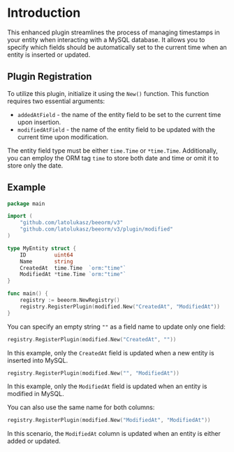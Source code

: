 # Introduction

This enhanced plugin streamlines the process of managing timestamps in your entity when interacting with a MySQL database. It allows you to specify which fields should be automatically set to the current time when an entity is inserted or updated.

## Plugin Registration

To utilize this plugin, initialize it using the `New()` function. This function requires two essential arguments:

* `addedAtField` - the name of the entity field to be set to the current time upon insertion.
* `modifiedAtField` - the name of the entity field to be updated with the current time upon modification.

The entity field type must be either `time.Time` or `*time.Time`. Additionally, you can employ the ORM tag `time` to store both date and time or omit it to store only the date.

## Example

```go
package main

import (
    "github.com/latolukasz/beeorm/v3"
    "github.com/latolukasz/beeorm/v3/plugin/modified"
)

type MyEntity struct {
    ID         uint64
    Name       string
    CreatedAt  time.Time  `orm:"time"`
    ModifiedAt *time.Time `orm:"time"`
}

func main() {
    registry := beeorm.NewRegistry()
    registry.RegisterPlugin(modified.New("CreatedAt", "ModifiedAt")) 
}
```

You can specify an empty string `""` as a field name to update only one field:

```go
registry.RegisterPlugin(modified.New("CreatedAt", "")) 
```

In this example, only the `CreatedAt` field is updated when a new entity is inserted into MySQL.

```go
registry.RegisterPlugin(modified.New("", "ModifiedAt")) 
```

In this example, only the `ModifiedAt` field is updated when an entity is modified in MySQL.

You can also use the same name for both columns:

```go
registry.RegisterPlugin(modified.New("ModifiedAt", "ModifiedAt")) 
```

In this scenario, the `ModifiedAt` column is updated when an entity is either added or updated.
